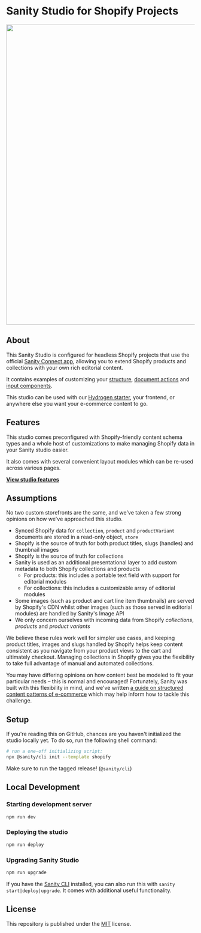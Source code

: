 # Sanity Studio for Shopify Projects

<p><img src="https://user-images.githubusercontent.com/209129/173606241-ae6694f7-57f0-4ed7-9d05-60c563c4233b.png" width="800" /></p>

## About

This Sanity Studio is configured for headless Shopify projects that use the official [Sanity Connect app][sanity-shopify], allowing you to extend Shopify products and collections with your own rich editorial content.

It contains examples of customizing your [structure][docs-structure], [document actions][docs-document-actions] and [input components][docs-input-components].

This studio can be used with our [Hydrogen starter][hydrogen-demo], your frontend, or anywhere else you want your e-commerce content to go.

## Features

This studio comes preconfigured with Shopify-friendly content schema types and a whole host of customizations to make managing Shopify data in your Sanity studio easier.

It also comes with several convenient layout modules which can be re-used across various pages.

**[View studio features][studio-features]**

## Assumptions

No two custom storefronts are the same, and we've taken a few strong opinions on how we've approached this studio.

- Synced Shopify data for `collection`, `product` and `productVariant` documents are stored in a read-only object, `store`
- Shopify is the source of truth for both product titles, slugs (handles) and thumbnail images
- Shopify is the source of truth for collections
- Sanity is used as an additional presentational layer to add custom metadata to both Shopify collections and products
  - For products: this includes a portable text field with support for editorial modules
  - For collections: this includes a customizable array of editorial modules
- Some images (such as product and cart line item thumbnails) are served by Shopify's CDN whilst other images (such as those served in editorial modules) are handled by Sanity's Image API
- We only concern ourselves with incoming data from Shopify _collections_, _products_ and _product variants_

We believe these rules work well for simpler use cases, and keeping product titles, images and slugs handled by Shopify helps keep content consistent as you navigate from your product views to the cart and ultimately checkout. Managing collections in Shopify gives you the flexibility to take full advantage of manual and automated collections.

You may have differing opinions on how content best be modeled to fit your particular needs – this is normal and encouraged! Fortunately, Sanity was built with this flexibility in mind, and we've written [a guide on structured content patterns of e-commerce][structured-content-patterns] which may help inform how to tackle this challenge.

## Setup

If you're reading this on GitHub, chances are you haven't initialized the studio locally yet. To do so, run the following shell command:

```sh
# run a one-off initializing script:
npx @sanity/cli init --template shopify
```

Make sure to run the tagged release! (`@sanity/cli`)

## Local Development

### Starting development server

```sh
npm run dev
```

### Deploying the studio

```sh
npm run deploy
```

### Upgrading Sanity Studio

```sh
npm run upgrade
```

If you have the [Sanity CLI][docs-cli] installed, you can also run this with `sanity start|deploy|upgrade`. It comes with additional useful functionality.

## License

This repository is published under the [MIT](license) license.

[docs-cli]: https://www.sanity.io/docs/cli
[docs-custom-input-components]: https://www.sanity.io/docs/custom-input-components
[docs-structure]: https://www.sanity.io/docs/structure-builder
[docs-document-actions]: https://www.sanity.io/docs/document-actions
[docs-input-components]: https://www.sanity.io/docs/custom-input-widgets
[docs-string-input]: https://www.sanity.io/docs/string-type
[hydrogen-demo]: https://github.com/sanity-io/hydrogen-sanity-demo
[license]: https://github.com/sanity-io/sanity/blob/next/LICENSE
[sanity-shopify]: https://apps.shopify.com/sanity-connect
[structured-content-patterns]: https://www.sanity.io/guides/structured-content-patterns-for-e-commerce
[studio-features]: docs/features.md
